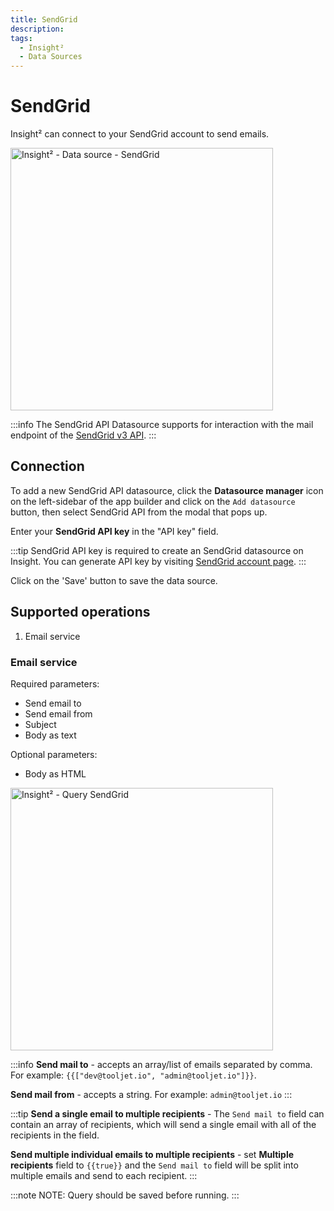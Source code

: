 ```yaml
---
title: SendGrid
description:
tags:
  - Insight²
  - Data Sources
---
```


# SendGrid

Insight² can connect to your SendGrid account to send emails.

<img class="screenshot-full" src="assets/images/insight2/datasource-reference/sendgrid/sendgrid-datasource.png" alt="Insight² - Data source - SendGrid" height="420" />

:::info
The SendGrid API Datasource supports for interaction with the mail endpoint of the [SendGrid v3 API](https://docs.sendgrid.com/api-reference/how-to-use-the-sendgrid-v3-api/authentication).
:::

## Connection
To add a new SendGrid API datasource, click the **Datasource manager** icon on the left-sidebar of the app builder and click on the `Add datasource` button, then select SendGrid API from the modal that pops up.

Enter your **SendGrid API key** in the "API key" field.

:::tip
SendGrid API key is required to create an SendGrid datasource on Insight. You can generate API key by visiting [SendGrid account page](https://app.sendgrid.com/settings/api_keys).
:::

Click on the 'Save' button to save the data source.

## Supported operations
1.  Email service


### Email service
Required parameters:
- Send email to
- Send email from
- Subject
- Body as text


Optional parameters:
- Body as HTML

<img class="screenshot-full" src="assets/images/insight2/datasource-reference/sendgrid/sendgrid-query.jpg" alt="Insight² - Query SendGrid" height="420"/>

:::info
**Send mail to** - accepts an array/list of emails separated by comma.
For example:
`{{["dev@tooljet.io", "admin@tooljet.io"]}}`.

**Send mail from** - accepts a string.
For example: `admin@tooljet.io`
:::

:::tip
**Send a single email to multiple recipients** - The `Send mail to` field can contain an array of recipients, which will send a single email with all of the recipients in the field.

**Send multiple individual emails to multiple recipients** - set <b>Multiple recipients</b> field to `{{true}}` and the `Send mail to` field will be split into multiple emails and send to each recipient.
:::


:::note
NOTE: Query should be saved before running.
:::
